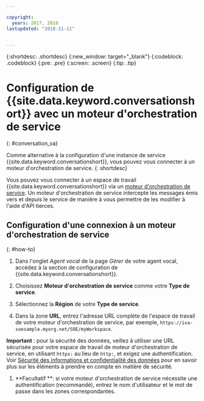 ```yaml
---

copyright:
  years: 2017, 2018
lastupdated: "2018-11-12"


---
```


{:shortdesc: .shortdesc}
{:new_window: target="_blank"}
{:codeblock: .codeblock}
{:pre: .pre}
{:screen: .screen}
{:tip: .tip}

# Configuration de {{site.data.keyword.conversationshort}} avec un moteur d'orchestration de service
{: #conversation_va}

Comme alternative à la configuration d'une instance de service {{site.data.keyword.conversationshort}}, vous pouvez vous connecter à un moteur d'orchestration de service.
{: shortdesc}

Vous pouvez vous connecter à un espace de travail {{site.data.keyword.conversationshort}} via un [moteur d'orchestration de service](about.html#arch-soe). Un moteur d'orchestration de service intercepte les messages émis vers et depuis le service de manière à vous permettre de les modifier à l'aide d'API tierces.

## Configuration d'une connexion à un moteur d'orchestration de service
{: #how-to}

1. Dans l'onglet _Agent vocal_ de la page _Gérer_ de votre agent vocal, accédez à la section de configuration de {{site.data.keyword.conversationshort}}.

1. Choisissez **Moteur d'orchestration de service** comme votre **Type de service**.

1. Sélectionnez la **Région** de votre **Type de service**.

1. Dans la zone **URL**, entrez l'adresse URL complète de l'espace de travail de votre moteur d'orchestration de service, par exemple, `https://iva-soesample.myorg.net/SOE/myWorkspace`.

  **Important** : pour la sécurité des données, veillez à utiliser une URL sécurisée pour votre espace de travail de moteur d'orchestration de service, en utilisant `https:` au lieu de `http:`, et exigez une authentification. Voir [Sécurité des informations et confidentialité des données](infosec.html) pour en savoir plus sur les éléments à prendre en compte en matière de sécurité.

1. **Facultatif **: si votre moteur d'orchestration de service nécessite une authentification (recommandé), entrez le nom d'utilisateur et le mot de passe dans les zones correspondantes.
